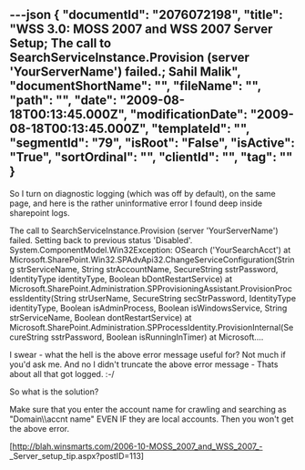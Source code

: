 ---json
{
  "documentId": "2076072198",
  "title": "WSS 3.0:  MOSS 2007 and WSS 2007 Server Setup; The call to SearchServiceInstance.Provision (server 'YourServerName') failed.; Sahil Malik",
  "documentShortName": "",
  "fileName": "",
  "path": "",
  "date": "2009-08-18T00:13:45.000Z",
  "modificationDate": "2009-08-18T00:13:45.000Z",
  "templateId": "",
  "segmentId": "79",
  "isRoot": "False",
  "isActive": "True",
  "sortOrdinal": "",
  "clientId": "",
  "tag": ""
}
---

So I turn on diagnostic logging (which was off by default), on the same page, and here is the rather uninformative error I found deep inside sharepoint logs.

The call to SearchServiceInstance.Provision (server 'YourServerName') failed. Setting back to previous status 'Disabled'. System.ComponentModel.Win32Exception: OSearch ('YourSearchAcct')     at Microsoft.SharePoint.Win32.SPAdvApi32.ChangeServiceConfiguration(String strServiceName, String strAccountName, SecureString sstrPassword, IdentityType identityType, Boolean bDontRestartService)     at Microsoft.SharePoint.Administration.SPProvisioningAssistant.ProvisionProcessIdentity(String strUserName, SecureString secStrPassword, IdentityType identityType, Boolean isAdminProcess, Boolean isWindowsService, String strServiceName, Boolean dontRestartService)     at Microsoft.SharePoint.Administration.SPProcessIdentity.ProvisionInternal(SecureString sstrPassword, Boolean isRunningInTimer)     at Microsoft.... 

I swear - what the hell is the above error message useful for? Not much if you'd ask me. And no I didn't truncate the above error message - Thats about all that got logged. :-/

So what is the solution?

Make sure that you enter the account name for crawling and searching as &quot;Domain&bsol;&bsol;accnt name&quot; EVEN IF they are local accounts. Then you won't get the above error.

[http://blah.winsmarts.com/2006-10-MOSS_2007_and_WSS_2007_-
    _Server_setup_tip.aspx?postID=113]
